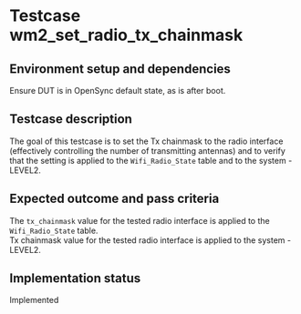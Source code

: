 # Testcase wm2_set_radio_tx_chainmask

## Environment setup and dependencies

Ensure DUT is in OpenSync default state, as is after boot.

## Testcase description

The goal of this testcase is to set the Tx chainmask to the radio interface
(effectively controlling the number of transmitting antennas) and to verify
that the setting is applied to the `Wifi_Radio_State` table and to the system -
LEVEL2.

## Expected outcome and pass criteria

The `tx_chainmask` value for the tested radio interface is applied to the
`Wifi_Radio_State` table.\
Tx chainmask value for the tested radio interface is applied to the system -
LEVEL2.

## Implementation status

Implemented
